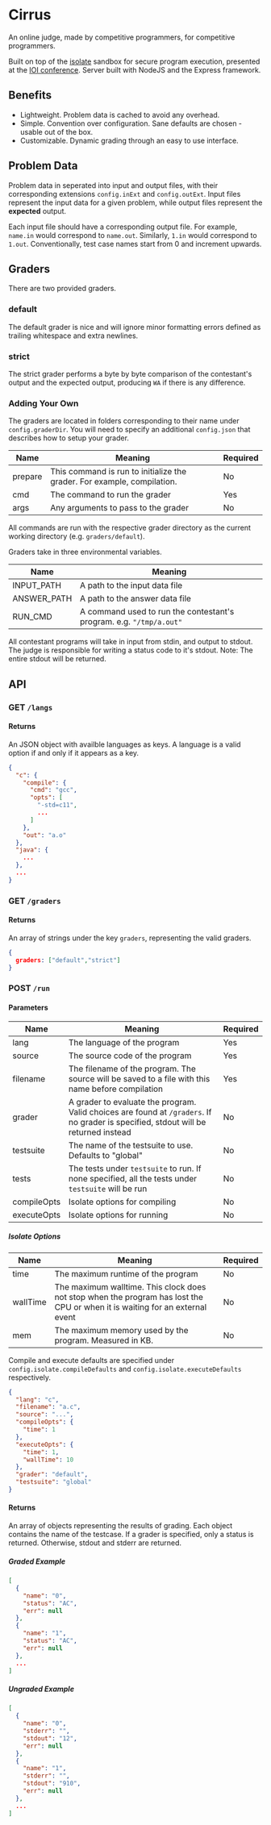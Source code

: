 # Cirrus

An online judge, made by competitive programmers, for competitive programmers.

Built on top of the [isolate](https://github.com/ioi/isolate) sandbox for secure program execution, presented at the [IOI conference](http://mj.ucw.cz/papers/isolate.pdf). Server built with NodeJS and the Express framework.

## Benefits

- Lightweight. Problem data is cached to avoid any overhead.
- Simple. Convention over configuration. Sane defaults are chosen - usable out of the box.
- Customizable. Dynamic grading through an easy to use interface.

## Problem Data

Problem data in seperated into input and output files, with their corresponding extensions `config.inExt` and `config.outExt`. Input files represent the input data for a given problem, while output files represent the **expected** output.

Each input file should have a corresponding output file. For example, `name.in` would correspond to `name.out`. Similarly, `1.in` would correspond to `1.out`. Conventionally, test case names start from 0 and increment upwards.

## Graders

There are two provided graders.

### default

The default grader is nice and will ignore minor formatting errors defined as trailing whitespace and extra newlines.

### strict

The strict grader performs a byte by byte comparison of the contestant's output and the expected output, producing `WA` if there is any difference.

### Adding Your Own

The graders are located in folders corresponding to their name under `config.graderDir`. You will need to specify an additional `config.json` that describes how to setup your grader.

| Name | Meaning | Required |
| --- | --- | --- |
| prepare | This command is run to initialize the grader. For example, compilation. | No |
| cmd | The command to run the grader | Yes |
| args | Any arguments to pass to the grader | No |

All commands are run with the respective grader directory as the current working directory (e.g. `graders/default`).

Graders take in three environmental variables.

| Name | Meaning |
| --- | --- |
| INPUT_PATH | A path to the input data file |
| ANSWER_PATH | A path to the answer data file |
| RUN_CMD | A command used to run the contestant's program. e.g. `"/tmp/a.out"` |

All contestant programs will take in input from stdin, and output to stdout. The judge is responsible for writing a status code to it's stdout. Note: The entire stdout will be returned.

## API

### GET `/langs`

#### Returns

An JSON object with availble languages as keys. A language is a valid option if and only if it appears as a key.

```json
{
  "c": {
    "compile": {
      "cmd": "gcc",
      "opts": [
        "-std=c11",
        ...
      ]
    },
    "out": "a.o"
  },
  "java": {
    ...
  },
  ...
}
```

### GET `/graders`

#### Returns

An array of strings under the key `graders`, representing the valid graders.

```json
{
  graders: ["default","strict"]
}
```

### POST `/run`

#### Parameters

| Name | Meaning | Required |
| --- | --- | --- |
| lang | The language of the program | Yes |
| source | The source code of the program | Yes |
| filename | The filename of the program. The source will be saved to a file with this name before compilation | Yes |
| grader | A grader to evaluate the program. Valid choices are found at `/graders`. If no grader is specified, stdout will be returned instead | No |
| testsuite | The name of the testsuite to use. Defaults to "global" | No |
| tests | The tests under `testsuite` to run. If none specified, all the tests under `testsuite` will be run | No |
| compileOpts | Isolate options for compiling | No |
| executeOpts | Isolate options for running | No |

##### Isolate Options

| Name | Meaning | Required |
| --- | --- | --- |
| time | The maximum runtime of the program | No |
| wallTime | The maximum walltime. This clock does not stop when the program has lost the CPU or when it is waiting for an external event | No |
| mem | The maximum memory used by the program. Measured in KB. | No |

Compile and execute defaults are specified under `config.isolate.compileDefaults` and `config.isolate.executeDefaults` respectively.

```json
{
  "lang": "c",
  "filename": "a.c",
  "source": "...",
  "compileOpts": {
    "time": 1
  },
  "executeOpts": {
    "time": 1,
    "wallTime": 10
  },
  "grader": "default",
  "testsuite": "global"
}
```

#### Returns

An array of objects representing the results of grading. Each object contains the name of the testcase. If a grader is specified, only a status is returned. Otherwise, stdout and stderr are returned.

##### Graded Example

```json
[
  {
    "name": "0",
    "status": "AC",
    "err": null
  },
  {
    "name": "1",
    "status": "AC",
    "err": null
  },
  ...
]
```

##### Ungraded Example

```json
[
  {
    "name": "0",
    "stderr": "",
    "stdout": "12",
    "err": null
  },
  {
    "name": "1",
    "stderr": "",
    "stdout": "910",
    "err": null
  },
  ...
]
```
